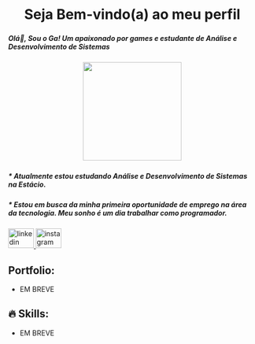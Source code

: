 <h1 align="center">Seja Bem-vindo(a) ao meu perfil</h1>

###

<h5 align="left">Olá👋, Sou o Ga! Um apaixonado por games e estudante de Análise e Desenvolvimento de Sistemas</h5>

###

<div align="center">
  <img height="200" src="https://www.gifcen.com/wp-content/uploads/2022/08/zoro-gif-7.gif"  />
</div>

###

<h5 align="left">* Atualmente estou estudando Análise e Desenvolvimento de Sistemas na Estácio.</h5>

###

<h5 align="left">* Estou em busca da minha primeira oportunidade de emprego na área da tecnologia. Meu sonho é um dia trabalhar como programador.</h5>

###

<div align="left">
  <a href="https://www.linkedin.com/in/gabriel-lemes-de-oliveira-b0494b192/" target="_blank">
    <img src="https://raw.githubusercontent.com/maurodesouza/profile-readme-generator/master/src/assets/icons/social/linkedin/default.svg" width="52" height="40" alt="linkedin logo"  />
  </a>
  <a href="https://www.instagram.com/g4hsp/" target="_blank">
    <img src="https://raw.githubusercontent.com/maurodesouza/profile-readme-generator/master/src/assets/icons/social/instagram/default.svg" width="52" height="40" alt="instagram logo"  />
  </a>
</div>

###

## Portfolio:
- EM BREVE
  
## 🔥 Skills:
- EM BREVE
